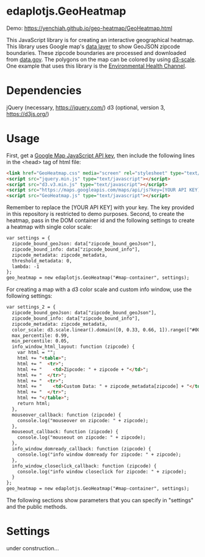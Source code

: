 # edaplotjs.GeoHeatmap

Demo: https://yenchiah.github.io/geo-heatmap/GeoHeatmap.html

This JavaScript library is for creating an interactive geographical heatmap. This library uses Google map's [data layer](https://developers.google.com/maps/documentation/javascript/examples/layer-data-dynamic) to show GeoJSON zipcode boundaries. These zipcode boundaries are processed and downloaded from [data.gov](https://catalog.data.gov/dataset/zip-codetabilation-area-boundaries/resource/ea476dcb-4846-4242-9fb3-d41afb13bf52). The polygons on the map can be colored by using [d3-scale](https://github.com/d3/d3-scale). One example that uses this library is the [Environmental Health Channel](https://cmu-create-lab.github.io/ehp-channel/web/visualization.html).

# Dependencies
jQuery (necessary, https://jquery.com/)
d3 (optional, version 3, https://d3js.org/)

# Usage
First, get a [Google Map JavaScript API key](https://developers.google.com/maps/documentation/javascript/get-api-key), then include the following lines in the \<head\> tag of html file:
```HTML
<link href="GeoHeatmap.css" media="screen" rel="stylesheet" type="text/css"/>
<script src="jquery.min.js" type="text/javascript"></script>
<script src="d3.v3.min.js" type="text/javascript"></script>
<script src="https://maps.googleapis.com/maps/api/js?key=[YOUR API KEY]"></script>
<script src="GeoHeatmap.js" type="text/javascript"></script>
```

Remember to replace the [YOUR API KEY] with your key. The key provided in this repository is restricted to demo purposes. Second, to create the heatmap, pass in the DOM container id and the following settings to create a heatmap with single color scale:
```HTML
var settings = {
  zipcode_bound_geoJson: data["zipcode_bound_geoJson"],
  zipcode_bound_info: data["zipcode_bound_info"],
  zipcode_metadata: zipcode_metadata,
  threshold_metadata: 0,
  lambda: -1
};
geo_heatmap = new edaplotjs.GeoHeatmap("#map-container", settings);
```

For creating a map with a d3 color scale and custom info window, use the following settings:
```HTML
var settings_2 = {
  zipcode_bound_geoJson: data["zipcode_bound_geoJson"],
  zipcode_bound_info: data["zipcode_bound_info"],
  zipcode_metadata: zipcode_metadata,
  color_scale: d3.scale.linear().domain([0, 0.33, 0.66, 1]).range(["#00a511", "#fff200", "#ff6200", "#ff0000"]).interpolate(d3.interpolateLab),
  max_percentile: 0.99,
  min_percentile: 0.05,
  info_window_html_layout: function (zipcode) {
    var html = "";
    html += "<table>";
    html += "  <tr>";
    html += "    <td>Zipcode: " + zipcode + "</td>";
    html += "  </tr>";
    html += "  <tr>";
    html += "    <td>Custom Data: " + zipcode_metadata[zipcode] + "</td>";
    html += "  </tr>";
    html += "</table>";
    return html;
  },
  mouseover_callback: function (zipcode) {
    console.log("mouseover on zipcode: " + zipcode);
  },
  mouseout_callback: function (zipcode) {
    console.log("mouseout on zipcode: " + zipcode);
  },
  info_window_domready_callback: function (zipcode) {
    console.log("info window domready for zipcode: " + zipcode);
  },
  info_window_closeclick_callback: function (zipcode) {
    console.log("info window closeclick for zipcode: " + zipcode);
  }
};
geo_heatmap = new edaplotjs.GeoHeatmap("#map-container", settings);
```

The following sections show parameters that you can specify in "settings" and the public methods.

# Settings

under construction...
